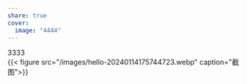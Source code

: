 ```yaml
---  
share: true  
cover:  
  image: "4444"  
---  
```

  
3333  
{{< figure src="/images/hello-20240114175744723.webp" caption="截图">}}